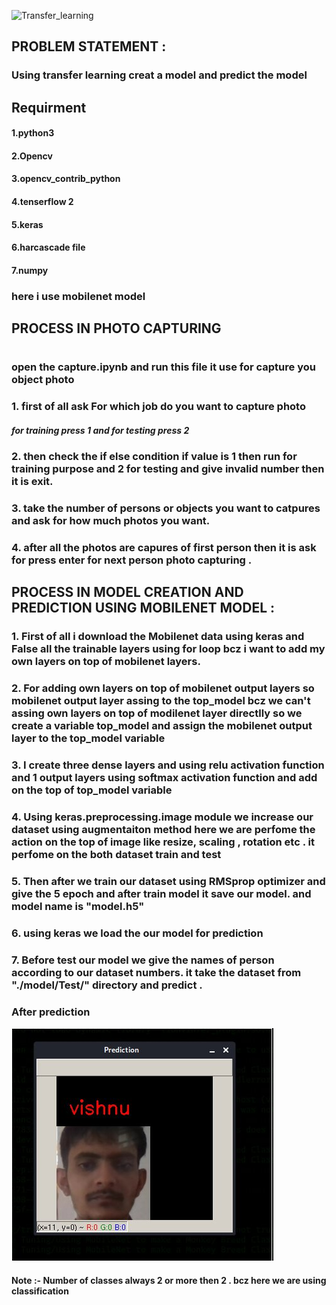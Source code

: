 ![Transfer_learning](https://res.cloudinary.com/dyd911kmh/image/upload/f_auto,q_auto:best/v1516368587/transfer-learning_2x_hjrupn.png)

## PROBLEM STATEMENT :
### Using transfer learning creat a model and predict the model 
## Requirment
#### 1.python3
#### 2.Opencv
#### 3.opencv_contrib_python
#### 4.tenserflow 2
#### 5.keras 
#### 6.harcascade file 
#### 7.numpy
### here i use mobilenet model 
## PROCESS IN PHOTO CAPTURING
#
### open the capture.ipynb and run this file it use for capture you object photo
### 1. first of all ask For which job do you want to capture photo
##### for training press 1 and for testing press 2
### 2. then check the if else condition if value is 1 then run for training purpose and 2 for testing and give invalid number then it is exit.
### 3. take  the number of persons or objects you want to catpures and ask for how much photos you want.
### 4. after all the photos are capures of first person then it is ask for press enter for next person photo capturing .
## PROCESS IN MODEL CREATION AND PREDICTION  USING MOBILENET MODEL :
### 1. First of all i download the Mobilenet data using keras  and  False all the trainable layers using for loop bcz i want to add my own layers on top of mobilenet layers.
### 2. For adding own layers on top of mobilenet output layers so mobilenet output layer assing to the top_model bcz we can't assing own layers on top of  modilenet layer directlly so we create a variable top_model and assign the mobilenet output layer to the top_model variable
### 3. I create three dense layers and using relu activation function and 1 output layers using softmax activation function and add on the top  of top_model variable 
### 4. Using keras.preprocessing.image module we increase our dataset using augmentaiton method here we are perfome the action on the top of image like resize, scaling , rotation etc . it perfome on the both dataset train and test 

### 5. Then after we train our dataset using RMSprop optimizer and give the 5 epoch and  after train model it save our model. and model name is "model.h5"

### 6. using keras we load the our model for prediction 
### 7. Before test our model we give the names of person according to our dataset numbers. it take the dataset from "./model/Test/" directory and predict .

### After prediction 
![vishnupal](test1.jpg)
#### Note :- Number of classes always 2 or more then 2 . bcz here we are using classification 
